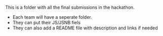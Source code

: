 This is a folder with all the final submissions in the hackathon.
- Each team will have a seperate folder.
- They can put their JS/JSNB fiels
- They can also add a README file with description and links if needed
